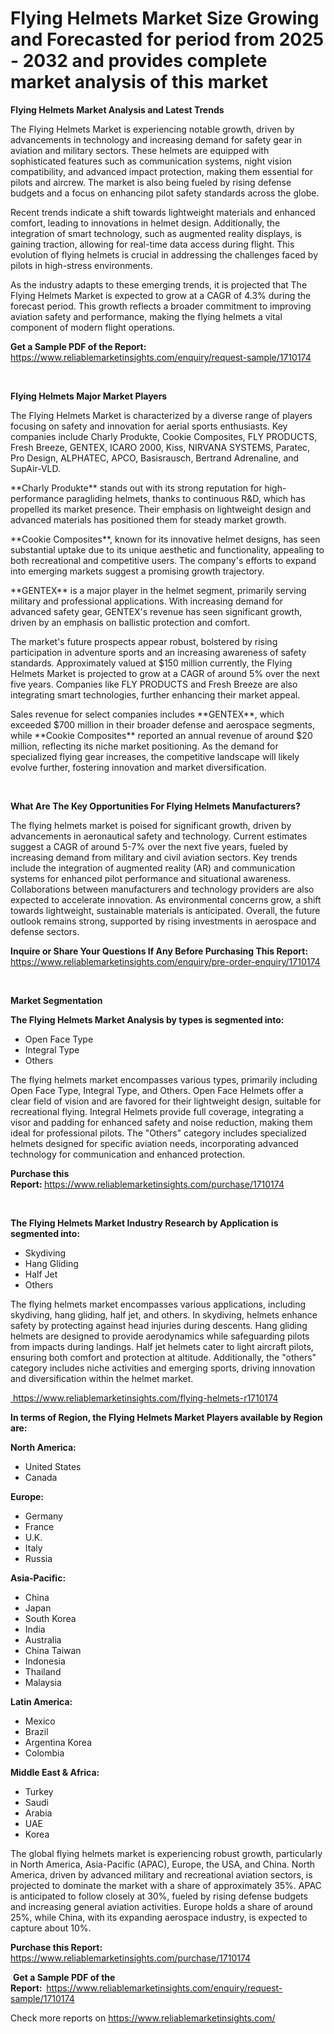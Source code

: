 <p><h1>Flying Helmets Market Size Growing and Forecasted for period from 2025 - 2032 and provides complete market analysis of this market</h1></p><p><strong>Flying Helmets Market Analysis and Latest Trends</strong></p>
<p><p>The Flying Helmets Market is experiencing notable growth, driven by advancements in technology and increasing demand for safety gear in aviation and military sectors. These helmets are equipped with sophisticated features such as communication systems, night vision compatibility, and advanced impact protection, making them essential for pilots and aircrew. The market is also being fueled by rising defense budgets and a focus on enhancing pilot safety standards across the globe.</p><p>Recent trends indicate a shift towards lightweight materials and enhanced comfort, leading to innovations in helmet design. Additionally, the integration of smart technology, such as augmented reality displays, is gaining traction, allowing for real-time data access during flight. This evolution of flying helmets is crucial in addressing the challenges faced by pilots in high-stress environments.</p><p>As the industry adapts to these emerging trends, it is projected that The Flying Helmets Market is expected to grow at a CAGR of 4.3% during the forecast period. This growth reflects a broader commitment to improving aviation safety and performance, making the flying helmets a vital component of modern flight operations.</p></p>
<p><strong>Get a Sample PDF of the Report:&nbsp;</strong> <a href="https://www.reliablemarketinsights.com/enquiry/request-sample/1710174?utm_campaign=1994&utm_medium=2&utm_source=Github&utm_content=ia&utm_term=10012025&utm_id=flying-helmets">https://www.reliablemarketinsights.com/enquiry/request-sample/1710174</a></p>
<p>&nbsp;</p>
<p><strong>Flying Helmets Major Market Players</strong></p>
<p><p>The Flying Helmets Market is characterized by a diverse range of players focusing on safety and innovation for aerial sports enthusiasts. Key companies include Charly Produkte, Cookie Composites, FLY PRODUCTS, Fresh Breeze, GENTEX, ICARO 2000, Kiss, NIRVANA SYSTEMS, Paratec, Pro Design, ALPHATEC, APCO, Basisrausch, Bertrand Adrenaline, and SupAir-VLD.</p><p>**Charly Produkte** stands out with its strong reputation for high-performance paragliding helmets, thanks to continuous R&D, which has propelled its market presence. Their emphasis on lightweight design and advanced materials has positioned them for steady market growth. </p><p>**Cookie Composites**, known for its innovative helmet designs, has seen substantial uptake due to its unique aesthetic and functionality, appealing to both recreational and competitive users. The company's efforts to expand into emerging markets suggest a promising growth trajectory.</p><p>**GENTEX** is a major player in the helmet segment, primarily serving military and professional applications. With increasing demand for advanced safety gear, GENTEX's revenue has seen significant growth, driven by an emphasis on ballistic protection and comfort.</p><p>The market's future prospects appear robust, bolstered by rising participation in adventure sports and an increasing awareness of safety standards. Approximately valued at $150 million currently, the Flying Helmets Market is projected to grow at a CAGR of around 5% over the next five years. Companies like FLY PRODUCTS and Fresh Breeze are also integrating smart technologies, further enhancing their market appeal.</p><p>Sales revenue for select companies includes **GENTEX**, which exceeded $700 million in their broader defense and aerospace segments, while **Cookie Composites** reported an annual revenue of around $20 million, reflecting its niche market positioning. As the demand for specialized flying gear increases, the competitive landscape will likely evolve further, fostering innovation and market diversification.</p></p>
<p>&nbsp;</p>
<p><strong>What Are The Key Opportunities For Flying Helmets Manufacturers?</strong></p>
<p><p>The flying helmets market is poised for significant growth, driven by advancements in aeronautical safety and technology. Current estimates suggest a CAGR of around 5-7% over the next five years, fueled by increasing demand from military and civil aviation sectors. Key trends include the integration of augmented reality (AR) and communication systems for enhanced pilot performance and situational awareness. Collaborations between manufacturers and technology providers are also expected to accelerate innovation. As environmental concerns grow, a shift towards lightweight, sustainable materials is anticipated. Overall, the future outlook remains strong, supported by rising investments in aerospace and defense sectors.</p></p>
<p><strong>Inquire or Share Your Questions If Any Before Purchasing This Report:</strong> <a href="https://www.reliablemarketinsights.com/enquiry/pre-order-enquiry/1710174?utm_campaign=1994&utm_medium=2&utm_source=Github&utm_content=ia&utm_term=10012025&utm_id=flying-helmets">https://www.reliablemarketinsights.com/enquiry/pre-order-enquiry/1710174</a></p>
<p>&nbsp;</p>
<p><strong>Market Segmentation</strong></p>
<p><strong>The Flying Helmets Market Analysis by types is segmented into:</strong></p>
<p><ul><li>Open Face Type</li><li>Integral Type</li><li>Others</li></ul></p>
<p><p>The flying helmets market encompasses various types, primarily including Open Face Type, Integral Type, and Others. Open Face Helmets offer a clear field of vision and are favored for their lightweight design, suitable for recreational flying. Integral Helmets provide full coverage, integrating a visor and padding for enhanced safety and noise reduction, making them ideal for professional pilots. The "Others" category includes specialized helmets designed for specific aviation needs, incorporating advanced technology for communication and enhanced protection.</p></p>
<p><strong>Purchase this Report:&nbsp;</strong><a href="https://www.reliablemarketinsights.com/purchase/1710174?utm_campaign=1994&utm_medium=2&utm_source=Github&utm_content=ia&utm_term=10012025&utm_id=flying-helmets">https://www.reliablemarketinsights.com/purchase/1710174</a></p>
<p>&nbsp;</p>
<p><strong>The Flying Helmets Market Industry Research by Application is segmented into:</strong></p>
<p><ul><li>Skydiving</li><li>Hang Gliding</li><li>Half Jet</li><li>Others</li></ul></p>
<p><p>The flying helmets market encompasses various applications, including skydiving, hang gliding, half jet, and others. In skydiving, helmets enhance safety by protecting against head injuries during descents. Hang gliding helmets are designed to provide aerodynamics while safeguarding pilots from impacts during landings. Half jet helmets cater to light aircraft pilots, ensuring both comfort and protection at altitude. Additionally, the "others" category includes niche activities and emerging sports, driving innovation and diversification within the helmet market.</p></p>
<p><a href="https://www.reliablemarketinsights.com/flying-helmets-r1710174?utm_campaign=1994&utm_medium=2&utm_source=Github&utm_content=ia&utm_term=10012025&utm_id=flying-helmets">&nbsp;https://www.reliablemarketinsights.com/flying-helmets-r1710174</a></p>
<p><strong>In terms of Region, the Flying Helmets Market Players available by Region are:</strong></p>
<p>
    <p> <strong> North America: </strong>
        <ul>
            <li>United States</li>
            <li>Canada</li>
        </ul>
        </p> 
    <p> <strong> Europe: </strong>
        <ul>
            <li>Germany</li>
            <li>France</li>
            <li>U.K.</li>
            <li>Italy</li>
            <li>Russia</li>
        </ul>
        </p> 
    <p> <strong> Asia-Pacific: </strong>
        <ul>
            <li>China</li>
            <li>Japan</li>
            <li>South Korea</li>
            <li>India</li>
            <li>Australia</li>
            <li>China Taiwan</li>
            <li>Indonesia</li>
            <li>Thailand</li>
            <li>Malaysia</li>
        </ul>
        </p> 
    <p> <strong> Latin America: </strong>
        <ul>
            <li>Mexico</li>
            <li>Brazil</li>
            <li>Argentina Korea</li>
            <li>Colombia</li>
        </ul>
        </p> 
    <p> <strong> Middle East & Africa: </strong>
        <ul>
            <li>Turkey</li>
            <li>Saudi</li>
            <li>Arabia</li>
            <li>UAE</li>
            <li>Korea</li>
        </ul>
    </p>
    </p>
<p><p>The global flying helmets market is experiencing robust growth, particularly in North America, Asia-Pacific (APAC), Europe, the USA, and China. North America, driven by advanced military and recreational aviation sectors, is projected to dominate the market with a share of approximately 35%. APAC is anticipated to follow closely at 30%, fueled by rising defense budgets and increasing general aviation activities. Europe holds a share of around 25%, while China, with its expanding aerospace industry, is expected to capture about 10%.</p></p>
<p><strong>Purchase this Report: </strong><a href="https://www.reliablemarketinsights.com/purchase/1710174?utm_campaign=1994&utm_medium=2&utm_source=Github&utm_content=ia&utm_term=10012025&utm_id=flying-helmets">https://www.reliablemarketinsights.com/purchase/1710174</a></p>
<p>&nbsp;<strong>Get a Sample PDF of the Report:&nbsp;&nbsp;</strong><a href="https://www.reliablemarketinsights.com/enquiry/request-sample/1710174?utm_campaign=1994&utm_medium=2&utm_source=Github&utm_content=ia&utm_term=10012025&utm_id=flying-helmets">https://www.reliablemarketinsights.com/enquiry/request-sample/1710174</a></p>
<p><strong></strong></p>
<p>Check more reports on <a href="https://www.reliablemarketinsights.com/?utm_campaign=1994&utm_medium=2&utm_source=Github&utm_content=ia&utm_term=10012025&utm_id=flying-helmets">https://www.reliablemarketinsights.com/</a></p>